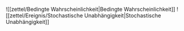![[zettel/Bedingte Wahrscheinlichkeit|Bedingte Wahrscheinlichkeit]]
![[zettel/Ereignis/Stochastische Unabhängigkeit|Stochastische Unabhängigkeit]]